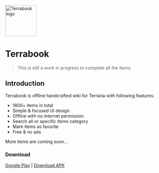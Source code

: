<img src="https://bramaudi.github.io/terrabook/static/logo.png" alt="Terrabook logo" height="100" />

# Terrabook
> This is still a work in progress to complete all the items

## Introduction

Terrabook is offline handcrafted wiki for Terraria with following features:

* 1800+ items in total
* Simple & focused UI design
* Offline with no internet permission
* Search all or specific items category
* Mark items as favorite
* Free & no ads

More items are coming soon...

### Download

[Google Play](https://play.google.com/store/apps/details?id=io.github.bramaudi.terrabook) | [Download APK](https://github.com/bramaudi/terrabook/releases)
